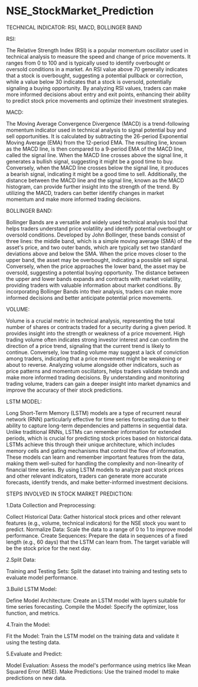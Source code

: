 # NSE_StockMarket_Prediction

TECHNICAL INDICATOR: RSI, MACD, BOLLINGER BAND

RSI:

The Relative Strength Index (RSI) is a popular momentum oscillator used in technical analysis to measure the speed and change of price movements. It ranges from 0 to 100 and is typically used to identify overbought or oversold conditions in a market. An RSI value above 70 generally indicates that a stock is overbought, suggesting a potential pullback or correction, while a value below 30 indicates that a stock is oversold, potentially signaling a buying opportunity. By analyzing RSI values, traders can make more informed decisions about entry and exit points, enhancing their ability to predict stock price movements and optimize their investment strategies.

MACD:

The Moving Average Convergence Divergence (MACD) is a trend-following momentum indicator used in technical analysis to signal potential buy and sell opportunities. It is calculated by subtracting the 26-period Exponential Moving Average (EMA) from the 12-period EMA. The resulting line, known as the MACD line, is then compared to a 9-period EMA of the MACD line, called the signal line. When the MACD line crosses above the signal line, it generates a bullish signal, suggesting it might be a good time to buy. Conversely, when the MACD line crosses below the signal line, it produces a bearish signal, indicating it might be a good time to sell. Additionally, the distance between the MACD line and the signal line, known as the MACD histogram, can provide further insight into the strength of the trend. By utilizing the MACD, traders can better identify changes in market momentum and make more informed trading decisions.

BOLLINGER BAND:

Bollinger Bands are a versatile and widely used technical analysis tool that helps traders understand price volatility and identify potential overbought or oversold conditions. Developed by John Bollinger, these bands consist of three lines: the middle band, which is a simple moving average (SMA) of the asset's price, and two outer bands, which are typically set two standard deviations above and below the SMA. When the price moves closer to the upper band, the asset may be overbought, indicating a possible sell signal. Conversely, when the price approaches the lower band, the asset may be oversold, suggesting a potential buying opportunity. The distance between the upper and lower bands expands and contracts with market volatility, providing traders with valuable information about market conditions. By incorporating Bollinger Bands into their analysis, traders can make more informed decisions and better anticipate potential price movements.

VOLUME:

Volume is a crucial metric in technical analysis, representing the total number of shares or contracts traded for a security during a given period. It provides insight into the strength or weakness of a price movement. High trading volume often indicates strong investor interest and can confirm the direction of a price trend, signaling that the current trend is likely to continue. Conversely, low trading volume may suggest a lack of conviction among traders, indicating that a price movement might be weakening or about to reverse. Analyzing volume alongside other indicators, such as price patterns and momentum oscillators, helps traders validate trends and make more informed trading decisions. By understanding and monitoring trading volume, traders can gain a deeper insight into market dynamics and improve the accuracy of their stock predictions.

LSTM MODEL:

Long Short-Term Memory (LSTM) models are a type of recurrent neural network (RNN) particularly effective for time series forecasting due to their ability to capture long-term dependencies and patterns in sequential data. Unlike traditional RNNs, LSTMs can remember information for extended periods, which is crucial for predicting stock prices based on historical data. LSTMs achieve this through their unique architecture, which includes memory cells and gating mechanisms that control the flow of information. These models can learn and remember important features from the data, making them well-suited for handling the complexity and non-linearity of financial time series. By using LSTM models to analyze past stock prices and other relevant indicators, traders can generate more accurate forecasts, identify trends, and make better-informed investment decisions.


STEPS INVOLVED IN STOCK MARKET PREDICTION:

1.Data Collection and Preprocessing:

Collect Historical Data: Gather historical stock prices and other relevant features (e.g., volume, technical indicators) for the NSE stock you want to predict.
Normalize Data: Scale the data to a range of 0 to 1 to improve model performance.
Create Sequences: Prepare the data in sequences of a fixed length (e.g., 60 days) that the LSTM can learn from. The target variable will be the stock price for the next day.


2.Split Data:

Training and Testing Sets: Split the dataset into training and testing sets to evaluate model performance.

3.Build LSTM Model:

Define Model Architecture: Create an LSTM model with layers suitable for time series forecasting.
Compile the Model: Specify the optimizer, loss function, and metrics.

4.Train the Model:

Fit the Model: Train the LSTM model on the training data and validate it using the testing data.

5.Evaluate and Predict:

Model Evaluation: Assess the model's performance using metrics like Mean Squared Error (MSE).
Make Predictions: Use the trained model to make predictions on new data.
